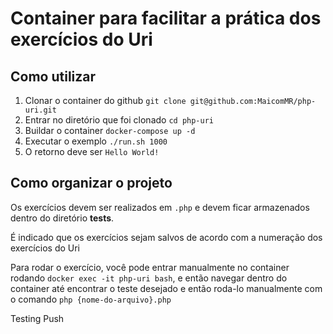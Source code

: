 
# Container para facilitar a prática dos exercícios do Uri

## Como utilizar
1. Clonar o container do github
`git clone git@github.com:MaicomMR/php-uri.git`
2. Entrar no diretório que foi clonado
`cd php-uri`
3. Buildar o container
`docker-compose up -d`
4. Executar o exemplo
`./run.sh 1000`
5. O retorno deve ser 
 `Hello World!`

## Como organizar o projeto
Os exercícios devem ser realizados em `.php` e devem ficar armazenados dentro do diretório **tests**.

É indicado que os exercícios sejam salvos de acordo com a numeração dos exercícios do Uri

Para rodar o exercício, você pode entrar manualmente no container rodando `docker exec -it php-uri bash`, e então navegar dentro do container até encontrar o teste desejado e então roda-lo manualmente com o comando `php {nome-do-arquivo}.php`

Testing Push 